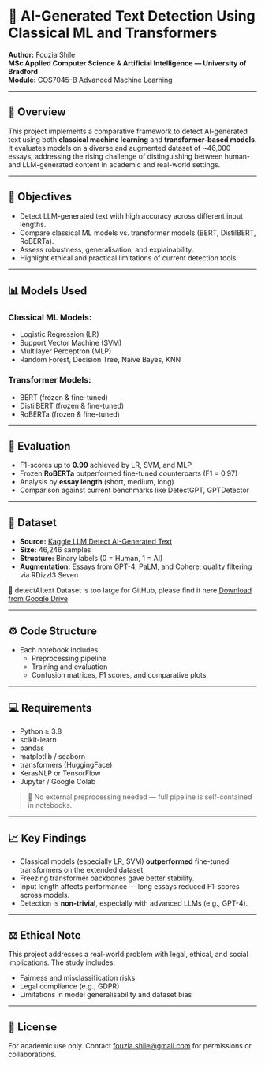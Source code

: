 # 🧠 AI-Generated Text Detection Using Classical ML and Transformers

**Author:** Fouzia Shile  
**MSc Applied Computer Science & Artificial Intelligence — University of Bradford**  
**Module:** COS7045-B Advanced Machine Learning

---

## 📘 Overview

This project implements a comparative framework to detect AI-generated text using both **classical machine learning** and **transformer-based models**. It evaluates models on a diverse and augmented dataset of ~46,000 essays, addressing the rising challenge of distinguishing between human- and LLM-generated content in academic and real-world settings.

---

## 🎯 Objectives

- Detect LLM-generated text with high accuracy across different input lengths.
- Compare classical ML models vs. transformer models (BERT, DistilBERT, RoBERTa).
- Assess robustness, generalisation, and explainability.
- Highlight ethical and practical limitations of current detection tools.

---

## 📊 Models Used

### Classical ML Models:
- Logistic Regression (LR)
- Support Vector Machine (SVM)
- Multilayer Perceptron (MLP)
- Random Forest, Decision Tree, Naive Bayes, KNN

### Transformer Models:
- BERT (frozen & fine-tuned)
- DistilBERT (frozen & fine-tuned)
- RoBERTa (frozen & fine-tuned)

---

## 🧪 Evaluation

- F1-scores up to **0.99** achieved by LR, SVM, and MLP
- Frozen **RoBERTa** outperformed fine-tuned counterparts (F1 = 0.97)
- Analysis by **essay length** (short, medium, long)
- Comparison against current benchmarks like DetectGPT, GPTDetector

---

## 📂 Dataset

- **Source:** [Kaggle LLM Detect AI-Generated Text](https://www.kaggle.com/competitions/llm-detect-ai-generated-text)
- **Size:** 46,246 samples
- **Structure:** Binary labels (0 = Human, 1 = AI)
- **Augmentation:** Essays from GPT-4, PaLM, and Cohere; quality filtering via RDizzl3 Seven

📁 detectAItext Dataset is too large for GitHub, please find it here [Download from Google Drive](https://drive.google.com/file/d/1_nm_Ebw9SbntGoWnLhAWK9M3PZV5Afol/view?usp=share_link)

---

## ⚙️ Code Structure


- Each notebook includes:
  - Preprocessing pipeline
  - Training and evaluation
  - Confusion matrices, F1 scores, and comparative plots

---

## 💻 Requirements

- Python ≥ 3.8  
- scikit-learn  
- pandas  
- matplotlib / seaborn  
- transformers (HuggingFace)  
- KerasNLP or TensorFlow  
- Jupyter / Google Colab  

> 📝 No external preprocessing needed — full pipeline is self-contained in notebooks.

---

## 📈 Key Findings

- Classical models (especially LR, SVM) **outperformed** fine-tuned transformers on the extended dataset.
- Freezing transformer backbones gave better stability.
- Input length affects performance — long essays reduced F1-scores across models.
- Detection is **non-trivial**, especially with advanced LLMs (e.g., GPT-4).

---

## ⚖️ Ethical Note

This project addresses a real-world problem with legal, ethical, and social implications. The study includes:
- Fairness and misclassification risks
- Legal compliance (e.g., GDPR)
- Limitations in model generalisability and dataset bias

---

## 📜 License

For academic use only. Contact [fouzia.shile@gmail.com](mailto:fouzia.shile@gmail.com) for permissions or collaborations.
